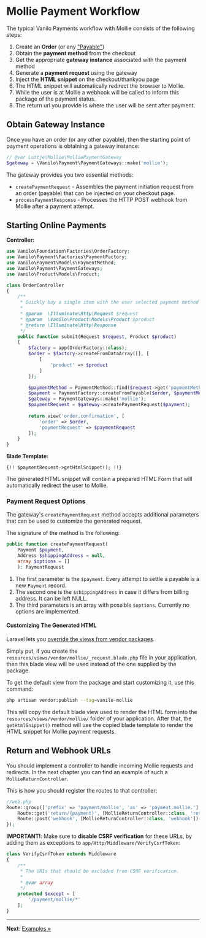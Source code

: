 # Mollie Payment Workflow

The typical Vanilo Payments workflow with Mollie consists of the following steps:

1. Create an **Order** (or any ["Payable"](https://vanilo.io/docs/2.x/payments#payables))
2. Obtain the **payment method** from the checkout
3. Get the appropriate **gateway instance** associated with the payment method
4. Generate a **payment request** using the gateway
5. Inject the **HTML snippet** on the checkout/thankyou page
6. The HTML snippet will automatically redirect the browser to Mollie.
7. While the user is at Mollie a webhook will be called to inform this package of the payment
   status.
8. The return url you provide is where the user will be sent after payment.

## Obtain Gateway Instance

Once you have an order (or any other payable), then the starting point of payment operations is
obtaining a gateway instance:

```php
// @var Luttje\Mollie\MolliePaymentGateway
$gateway = \Vanilo\Payment\PaymentGateways::make('mollie');
```

The gateway provides you two essential methods:

- `createPaymentRequest` - Assembles the payment initiation request from an order (payable) that can
  be injected on your checkout page.
- `processPaymentResponse` - Processes the HTTP POST webhook from Mollie after a payment attempt.

## Starting Online Payments

**Controller:**

```php
use Vanilo\Foundation\Factories\OrderFactory;
use Vanilo\Payment\Factories\PaymentFactory;
use Vanilo\Payment\Models\PaymentMethod;
use Vanilo\Payment\PaymentGateways;
use Vanilo\Product\Models\Product;

class OrderController
{
    /**
     * Quickly buy a single item with the user selected payment method
     *
     * @param  \Illuminate\Http\Request $request
     * @param  \Vanilo\Product\Models\Product $product
     * @return \Illuminate\Http\Response
     */
    public function submit(Request $request, Product $product)
    {
        $factory = app(OrderFactory::class);
        $order = $factory->createFromDataArray([], [
            [
                'product' => $product
            ]
        ]);

        $paymentMethod = PaymentMethod::find($request->get('paymentMethod'));
        $payment = PaymentFactory::createFromPayable($order, $paymentMethod);
        $gateway = PaymentGateways::make('mollie');
        $paymentRequest = $gateway->createPaymentRequest($payment);
        
        return view('order.confirmation', [
            'order' => $order,
            'paymentRequest' => $paymentRequest
        ]);
    }
}
```

**Blade Template:**

```blade
{!! $paymentRequest->getHtmlSnippet(); !!}
```

The generated HTML snippet will contain a prepared HTML Form that will automatically redirect the
user to Mollie.

### Payment Request Options

The gateway's `createPaymentRequest` method accepts additional parameters that can be used to
customize the generated request.

The signature of the method is the following:

```php
public function createPaymentRequest(
    Payment $payment,
    Address $shippingAddress = null,
    array $options = []
    ): PaymentRequest
```

1. The first parameter is the `$payment`. Every attempt to settle a payable is a new `Payment`
   record.
2. The second one is the `$shippingAddress` in case it differs from billing address. It can be left
   NULL.
3. The third parameters is an array with possible `$options`. Currently no options are implemented.

#### Customizing The Generated HTML

Laravel lets you [override the views from vendor
packages](https://laravel.com/docs/8.x/packages#overriding-package-views).

Simply put, if you create the `resources/views/vendor/mollie/_request.blade.php` file in your
application, then this blade view will be used instead of the one supplied by the package.

To get the default view from the package and start customizing it, use this command:

```bash
php artisan vendor:publish --tag=vanilo-mollie
```

This will copy the default blade view used to render the HTML form into the
`resources/views/vendor/mollie/` folder of your application. After that, the `getHtmlSnippet()`
method will use the copied blade template to render the HTML snippet for Mollie payment requests.

## Return and Webhook URLs

You should implement a controller to handle incoming Mollie requests and redirects. In the next
chapter you can find an example of such a `MollieReturnController`.

This is how you should register the routes to that controller:

```php
//web.php
Route::group(['prefix' => 'payment/mollie', 'as' => 'payment.mollie.'], function() {
    Route::get('return/{payment}', [MollieReturnController::class, 'return'])->name('return');
    Route::post('webhook', [MollieReturnController::class, 'webhook'])->name('webhook');
});
```

**IMPORTANT!**: Make sure to **disable CSRF verification** for these URLs, by adding them as
exceptions to `app/Http/Middleware/VerifyCsrfToken`:

```php
class VerifyCsrfToken extends Middleware
{
    /**
     * The URIs that should be excluded from CSRF verification.
     *
     * @var array
     */
    protected $except = [
        '/payment/mollie/*'
    ];
}
```

---

**Next**: [Examples &raquo;](examples.md)
